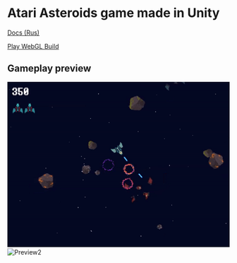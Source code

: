 # Atari Asteroids game made in Unity

[Docs (Rus)](DOCS.md)

[Play WebGL Build](http://78.24.223.186:8000/static/asteroid_game_build/index.html)

## Gameplay preview
![Preview1](images/preview1.gif)
![Preview2](images/preview2.gif)